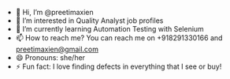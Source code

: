 - 👋 Hi, I’m @preetimaxien
- 👀 I’m interested in Quality Analyst job profiles
- 🌱 I’m currently learning Automation Testing with Selenium
- 📫 How to reach me? You can reach me on +918291330166 and preetimaxien@gmail.com
- 😄 Pronouns: she/her
- ⚡ Fun fact: I love finding defects in everything that I see or buy!

<!---
preetimaxien/preetimaxien is a ✨ special ✨ repository because its `README.md` (this file) appears on your GitHub profile.
You can click the Preview link to take a look at your changes.
--->
